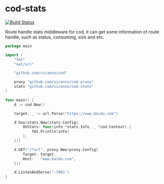 # cod-stats

[![Build Status](https://img.shields.io/travis/vicanso/cod-stats.svg?label=linux+build)](https://travis-ci.org/vicanso/cod-stats)

Route handle stats middleware for cod, it can get some information of route handle, such as status, consuming, size and etc.

```go
package main

import (
	"fmt"
	"net/url"

	"github.com/vicanso/cod"

	proxy "github.com/vicanso/cod-proxy"
	stats "github.com/vicanso/cod-stats"
)

func main() {
	d := cod.New()

	target, _ := url.Parse("https://www.baidu.com")

	d.Use(stats.New(stats.Config{
		OnStats: func(info *stats.Info, _ *cod.Context) {
			fmt.Println(info)
		},
	}))

	d.GET("/*url", proxy.New(proxy.Config{
		Target: target,
		Host:   "www.baidu.com",
	}))

	d.ListenAndServe(":7001")
}
```